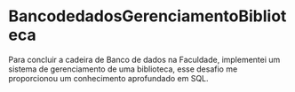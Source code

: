 # BancodedadosGerenciamentoBiblioteca
Para concluir a cadeira de Banco de dados na Faculdade, implementei um sistema de gerenciamento de uma biblioteca, esse desafio me proporcionou um conhecimento aprofundado em SQL.
